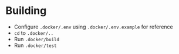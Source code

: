 # Building

- Configure `.docker/.env` using `.docker/.env.example` for reference
- `cd` to `.docker/..`
- Run `.docker/build`
- Run `.docker/test`
